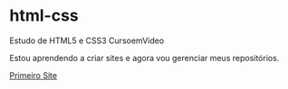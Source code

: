 # html-css
 Estudo de HTML5 e CSS3 CursoemVideo

Estou aprendendo a criar sites e agora vou gerenciar meus repositórios.

<a href="https://guilhermesilvaalvesdev.github.io/html-css/site-tecnologia/032-desafioSite/index.html">Primeiro Site</a >

